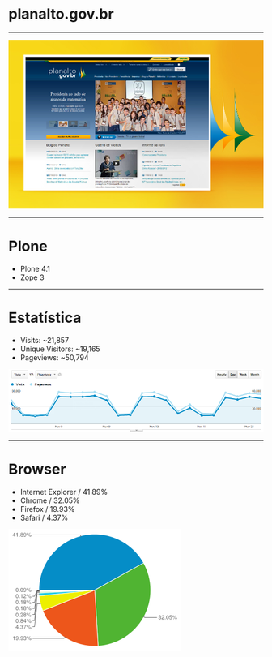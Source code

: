 # planalto.gov.br

---

![brasil-gov-br](_img/planalto.png)

---

# Plone

- Plone 4.1
- Zope 3

---

# Estatística

- Visits: ~21,857
- Unique Visitors: ~19,165
- Pageviews: ~50,794

![brasil-access](_img/planalto-access.png)

---

# Browser

- Internet Explorer / 41.89%
- Chrome / 32.05%
- Firefox / 19.93%
- Safari / 4.37%

![brasil-browser](_img/planalto-browser.png)
